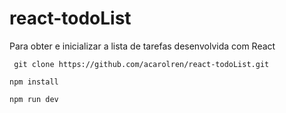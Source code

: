 # react-todoList

Para obter e inicializar a lista de tarefas desenvolvida com React 

`` git clone https://github.com/acarolren/react-todoList.git``

`` npm install ``

`` npm run dev ``
